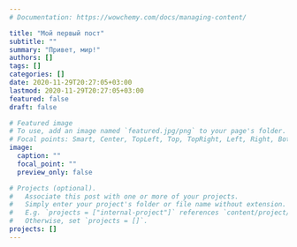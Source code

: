 ```yaml
---
# Documentation: https://wowchemy.com/docs/managing-content/

title: "Мой первый пост"
subtitle: ""
summary: "Привет, мир!"
authors: []
tags: []
categories: []
date: 2020-11-29T20:27:05+03:00
lastmod: 2020-11-29T20:27:05+03:00
featured: false
draft: false

# Featured image
# To use, add an image named `featured.jpg/png` to your page's folder.
# Focal points: Smart, Center, TopLeft, Top, TopRight, Left, Right, BottomLeft, Bottom, BottomRight.
image:
  caption: ""
  focal_point: ""
  preview_only: false

# Projects (optional).
#   Associate this post with one or more of your projects.
#   Simply enter your project's folder or file name without extension.
#   E.g. `projects = ["internal-project"]` references `content/project/deep-learning/index.md`.
#   Otherwise, set `projects = []`.
projects: []
---
```

